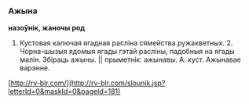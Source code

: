 ### Ажына
**назоўнік, жаночы род**

1. Кустовая калючая ягадная расліна сямейства ружакветных. 2. Чорна-шызыя ядомыя ягады гэтай расліны, падобныя на ягады малін. Збіраць ажыны. || прыметнік: ажынавы. А. куст. Ажынавае варэнне.

<a rel="author">[http://rv-blr.com/](http://rv-blr.com/slounik.jsp?letterId=0&maskId=0&pageId=181)</a>
